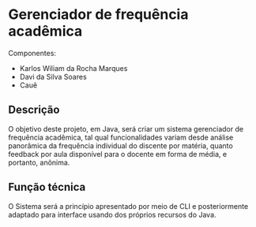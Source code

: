 # Gerenciador de frequência acadêmica
Componentes:
* Karlos Wiliam da Rocha Marques
* Davi da Silva Soares
* Cauê

## Descrição

O objetivo deste projeto, em Java, será criar um sistema gerenciador de frequência acadêmica, tal qual funcionalidades variam desde análise panorâmica da frequência individual do discente por matéria, quanto feedback por aula disponível para o docente em forma de média, e portanto, anônima.

## Função técnica
O Sistema será a princípio apresentado por meio de CLI e posteriormente adaptado para interface usando dos próprios recursos do Java.
